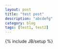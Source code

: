 ```yaml
---
layout: post
title: "test post"
description: "abcdefg"
category: blog
tags: [test1, test2]
---
```

{% include JB/setup %}

